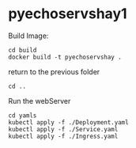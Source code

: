 # pyechoservshay1


Build Image:
```
cd build
docker build -t pyechoservshay .
```

return to the previous folder
```
cd ..
```

Run the webServer
```
cd yamls
kubectl apply -f ./Deployment.yaml
kubectl apply -f ./Service.yaml
kubectl apply -f ./Ingress.yaml
```
